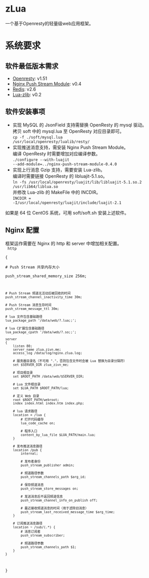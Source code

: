 zLua
====
一个基于Openresty的轻量级web应用框架。  

系统要求
====
## 软件最低版本需求
* [Openresty](http://www.openresty.org/): v1.51    
* [Nginx Push Stream Module](https://github.com/wandenberg/nginx-push-stream-module): v0.4    
* [Redis](http://redis.io/download): v2.6    
* [Lua-zlib](https://github.com/brimworks/lua-zlib): v0.2     

## 软件安装事项
* 实现 MySQL 的 JsonField 支持需替换 OpenResty 的 mysql 驱动。    
  拷贝 soft 中的 mysql.lua 至 OpenResty 对应目录即可。    
  <code>cp -f ./soft/mysql.lua /usr/local/openresty/lualib/resty/</code>   
* 实现推送消息支持，需安装 Nginx Push Stream Module。    
  编译 OpenResty 时需要增加对应编译参数。    
  <code>./configure --with-luajit --add-module=../nginx-push-stream-module-0.4.0</code>    
* 实现上行消息 Gzip 支持，需要安装 Lua-zlib。    
  编译时需要链接 OpenResty 的 libluajit-5.1.so。    
  <code>ln -fs /usr/local/openresty/luajit/lib/libluajit-5.1.so.2 /usr/lib64/liblua.so</code>    
  并修改 Lua-zlib 的 MakeFile 中的 INCDIR。    
  <code>INCDIR   = -I/usr/local/openresty/luajit/include/luajit-2.1</code>  

如果是 64 位 CentOS 系统，可用 soft/soft.sh 安装上述软件。

## Nginx 配置
框架运作需要在 Nginx 的 http 和 server 中增加相关配置。    
<code>
http    
{    
    # Push Stream 共享内存大小    
    push_stream_shared_memory_size 256m;    

    # Push Stream 频道无活动后被回收的时间    
    push_stream_channel_inactivity_time 30m;    

    # Push Stream 消息生存时间
    push_stream_message_ttl 30m;

    # lua 文件包含基础路径
    lua_package_path '/data/web/?.lua;;';

    # lua C扩展包含基础路径
    lua_package_cpath '/data/web/?.so;;';

    server
    {
        listen 80;
        server_name zlua.zivn.me;
        access_log /data/log/nginx.zlua.log;

        # 服务器目录名（不可用 "."，否则包含文件时会被 Lua 替换为目录分隔符）
        set $SERVER_DIR zlua_zivn_me;

        # 项目根目录
        set $ROOT_PATH /data/web/$SERVER_DIR;

        # Lua 文件根目录
        set $LUA_PATH $ROOT_PATH/lua;

        # 定义 Web 目录
        root $ROOT_PATH/webroot;
        index index.html index.htm index.php;

        # lua 请求路径
        location = /lua {
            # 打开代码缓存
            lua_code_cache on;

            # 程序入口
            content_by_lua_file $LUA_PATH/main.lua;
        }

        # 发布推送消息路径
        location /pub {
            internal;

            # 发布者身份
            push_stream_publisher admin;

            # 频道路径参数
            push_stream_channels_path $arg_id;

            # 保存频道消息
            push_stream_store_messages on;

            # 发送消息后不返回频道信息
            push_stream_channel_info_on_publish off;

            # 最近接收频道消息的时间（用于滤除旧消息）
            push_stream_last_received_message_time $arg_time;
        }
        
        # 订阅推送消息路径
        location ~ /sub/(.*) {
            # 消息订阅者
            push_stream_subscriber;

            # 频道路径参数
            push_stream_channels_path $1;
        }
    }    
}
</code>     




